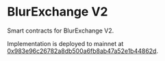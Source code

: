 # BlurExchange V2

Smart contracts for BlurExchange V2.

Implementation is deployed to mainnet at [0x983e96c26782a8db500a6fb8ab47a52e1b44862d](https://etherscan.io/address/0x983e96c26782a8db500a6fb8ab47a52e1b44862d#code).
